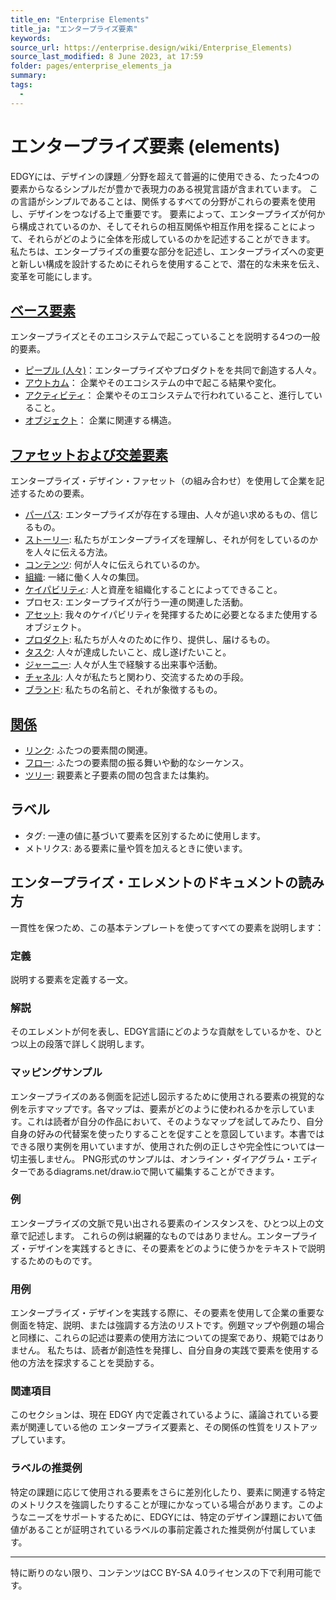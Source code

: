 ```yaml
---
title_en: "Enterprise Elements"
title_ja: "エンタープライズ要素"
keywords: 
source_url: https://enterprise.design/wiki/Enterprise_Elements)
source_last_modified: 8 June 2023, at 17:59
folder: pages/enterprise_elements_ja
summary:
tags: 
  - 
---
```

# エンタープライズ要素 (elements)
EDGYには、デザインの課題／分野を超えて普遍的に使用できる、たった4つの要素からなるシンプルだが豊かで表現力のある視覚言語が含まれています。 この言語がシンプルであることは、関係するすべての分野がこれらの要素を使用し、デザインをつなげる上で重要です。 要素によって、エンタープライズが何から構成されているのか、そしてそれらの相互関係や相互作用を探ることによって、それらがどのように全体を形成しているのかを記述することができます。 私たちは、エンタープライズの重要な部分を記述し、エンタープライズへの変更と新しい構成を設計するためにそれらを使用することで、潜在的な未来を伝え、変革を可能にします。
## [ベース要素](base_elements_ja/base_elements_ja.md)
エンタープライズとそのエコシステムで起こっていることを説明する4つの一般的要素。
- [ピープル (人々)](base_elements_ja/people_ja.md)：エンタープライズやプロダクトをを共同で創造する人々。
- [アウトカム](base_elements_ja/outcome_ja.md)： 企業やそのエコシステムの中で起こる結果や変化。
- [アクティビティ](base_elements_ja/activity_ja.md)： 企業やそのエコシステムで行われていること、進行していること。
- [オブジェクト](base_elements_ja/object_ja.md)： 企業に関連する構造。
## [ファセットおよび交差要素](facets_and_intersection_elements_ja/facets_and_intersection_elements_ja.md)
エンタープライズ・デザイン・ファセット（の組み合わせ）を使用して企業を記述するための要素。
- [パーパス](facets_and_intersection_elements_ja/_identity/purpose_ja.md): エンタープライズが存在する理由、人々が追い求めるもの、信じるもの。
- [ストーリー](facets_and_intersection_elements_ja/_identity/story_ja.md): 私たちがエンタープライズを理解し、それが何をしているのかを人々に伝える方法。
- [コンテンツ](facets_and_intersection_elements_ja/_identity/content_ja.md): 何が人々に伝えられているのか。
- [組織](facets_and_intersection_elements_ja/_intersection/organization_ja.md): 一緒に働く人々の集団。
- [ケイパビリティ](facets_and_intersection_elements_ja/_architecture/capability_ja.md): 人と資産を組織化することによってできること。
- プロセス: エンタープライズが行う一連の関連した活動。
- [アセット](facets_and_intersection_elements_ja/_architecture/asset_ja.md): 我々のケイパビリティを発揮するために必要となるまた使用するオブジェクト。
- [プロダクト](facets_and_intersection_elements_ja/_intersection/product_ja.md): 私たちが人々のために作り、提供し、届けるもの。
- [タスク](facets_and_intersection_elements_ja/_experience/task_ja.md): 人々が達成したいこと、成し遂げたいこと。
- [ジャーニー](facets_and_intersection_elements_ja/_experience/journey_ja.md): 人々が人生で経験する出来事や活動。
- [チャネル](facets_and_intersection_elements_ja/_experience/channel_ja.md): 人々が私たちと関わり、交流するための手段。
- [ブランド](facets_and_intersection_elements_ja/_intersection/brand_ja.md): 私たちの名前と、それが象徴するもの。
## [関係](/pages/relationships_ja/relationships_ja.md)
- [リンク](/pages/relationships_ja/link_ja.md): ふたつの要素間の関連。
- [フロー](/pages/relationships_ja/flow_ja.md): ふたつの要素間の振る舞いや動的なシーケンス。
- [ツリー](/pages/relationships_ja/tree_ja.md): 親要素と子要素の間の包含または集約。
## ラベル
- タグ: 一連の値に基づいて要素を区別するために使用します。
- メトリクス: ある要素に量や質を加えるときに使います。
## エンタープライズ・エレメントのドキュメントの読み方
一貫性を保つため、この基本テンプレートを使ってすべての要素を説明します：
### 定義
説明する要素を定義する一文。
### 解説
そのエレメントが何を表し、EDGY言語にどのような貢献をしているかを、ひとつ以上の段落で詳しく説明します。
### マッピングサンプル
エンタープライズのある側面を記述し図示するために使用される要素の視覚的な例を示すマップです。各マップは、要素がどのように使われるかを示しています。これは読者が自分の作品において、そのようなマップを試してみたり、自分自身の好みの代替案を使ったりすることを促すことを意図しています。本書ではできる限り実例を用いていますが、使用された例の正しさや完全性については一切主張しません。
PNG形式のサンプルは、オンライン・ダイアグラム・エディターであるdiagrams.net/draw.ioで開いて編集することができます。
### 例
エンタープライズの文脈で見い出される要素のインスタンスを、ひとつ以上の文章で記述します。 これらの例は網羅的なものではありません。エンタープライズ・デザインを実践するときに、その要素をどのように使うかをテキストで説明するためのものです。
### 用例
エンタープライズ・デザインを実践する際に、その要素を使用して企業の重要な側面を特定、説明、または強調する方法のリストです。例題マップや例題の場合と同様に、これらの記述は要素の使用方法についての提案であり、規範ではありません。 私たちは、読者が創造性を発揮し、自分自身の実践で要素を使用する他の方法を探求することを奨励する。
### 関連項目
このセクションは、現在 EDGY 内で定義されているように、議論されている要素が関連している他の エンタープライズ要素と、その関係の性質をリストアップしています。
### ラベルの推奨例
特定の課題に応じて使用される要素をさらに差別化したり、要素に関連する特定のメトリクスを強調したりすることが理にかなっている場合があります。このようなニーズをサポートするために、EDGYには、特定のデザイン課題において価値があることが証明されているラベルの事前定義された推奨例が付属しています。

---
特に断りのない限り、コンテンツはCC BY-SA 4.0ライセンスの下で利用可能です。
